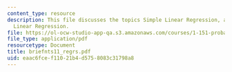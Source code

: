 ```yaml
---
content_type: resource
description: This file discusses the topics Simple Linear Regression, and Multiple
  Linear Regression.
file: https://ol-ocw-studio-app-qa.s3.amazonaws.com/courses/1-151-probability-and-statistics-in-engineering-spring-2005/eaac6fcef11021b4d5758083c31798a8_briefnts11_regrs.pdf
file_type: application/pdf
resourcetype: Document
title: briefnts11_regrs.pdf
uid: eaac6fce-f110-21b4-d575-8083c31798a8
---
```

